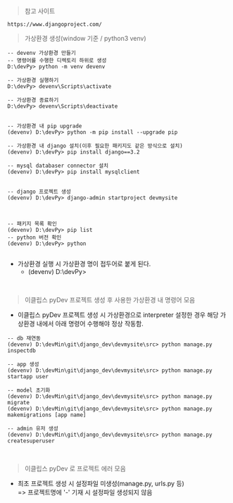 
> 참고 사이트

```
https://www.djangoproject.com/

```


> 가상환경 생성(window 기준 / python3 venv)

```
-- devenv 가상환경 만들기
-- 명령어를 수행한 디렉토리 하위로 생성
D:\devPy> python -m venv devenv

-- 가상환경 실행하기
D:\devPy> devenv\Scripts\activate

-- 가상환경 종료하기
D:\devPy> devenv\Scripts\deactivate


-- 가상환경 내 pip upgrade
(devenv) D:\devPy> python -m pip install --upgrade pip

-- 가상환경 내 django 설치(이후 필요한 패키지도 같은 방식으로 설치)
(devenv) D:\devPy> pip install django==3.2

-- mysql databaser connector 설치
(devenv) D:\devPy> pip install mysqlclient


-- django 프로젝트 생성
(devenv) D:\devPy> django-admin startproject devmysite



-- 패키지 목록 확인
(devenv) D:\devPy> pip list
-- python 버전 확인
(devenv) D:\devPy> python


```

* 가상환경 실행 시 가상환경 명이 접두어로 붙게 된다.
  + (devenv) D:\devPy>

<br>

> 이클립스 pyDev 프로젝트 생성 후 사용한 가상환경 내 명령어 모음

*  이클립스 pyDev 프로젝트 생성 시 가상환경으로 interpreter 설정한 경우 해당 가상환경 내에서 아래 명령어 수행해야 정상 작동함.

```
-- db 재연동
(devenv) D:\devMin\git\django_dev\devmysite\src> python manage.py inspectdb

-- app 생성
(devenv) D:\devMin\git\django_dev\devmysite\src> python manage.py startapp user

-- model 초기화
(devenv) D:\devMin\git\django_dev\devmysite\src> python manage.py migrate
(devenv) D:\devMin\git\django_dev\devmysite\src> python manage.py makemigrations [app name]

-- admin 유저 생성
(devenv) D:\devMin\git\django_dev\devmysite\src> python manage.py createsuperuser
```

<br>

> 이클립스 pyDev 로 프로젝트 에러 모음

* 최초 프로젝트 생성 시 설정파일 미생성(manage.py, urls.py 등)  
  => 프로젝트명에 '-' 기재 시 설정파일 생성되지 않음
